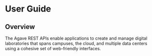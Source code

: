 # User Guide

## Overview

The Agave REST APIs enable applications to create and manage digital laboratories that spans campuses, the cloud, and multiple data centers using a cohesive set of web-friendly interfaces.

